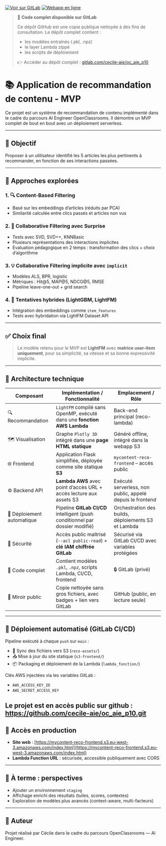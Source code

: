 [![Voir sur GitLab](https://img.shields.io/badge/🔒_Code_complet_sur-GitLab-FC6D26?logo=gitlab&logoColor=white)](git@cecile-proj.duckdns.org:oc_aie/p10-realisez-une-application-de-recommandation-de-contenu.git)
[![Webapp en ligne](https://img.shields.io/badge/🖼️_Webapp_en_ligne-S3-blue?logo=amazon-aws&logoColor=white)](https://mycontent-reco-frontend.s3.eu-west-3.amazonaws.com/index.html)

> 🚀 **Code complet disponible sur GitLab**
>
> Ce dépôt GitHub est une copie publique nettoyée à des fins de consultation.
> Le dépôt complet contient :
> - les modèles entraînés (.pkl, .npz)
> - le layer Lambda zippé
> - les scripts de déploiement
>
> 👉 Accéder au dépôt complet : [gitlab.com/cecile-aie/oc_aie_p10](git@cecile-proj.duckdns.org:oc_aie/p10-realisez-une-application-de-recommandation-de-contenu.git)


# 📚 Application de recommandation de contenu - MVP

Ce projet est un système de recommandation de contenu implémenté dans le cadre du parcours AI Engineer OpenClassrooms. Il démontre un MVP complet de bout en bout avec un déploiement serverless.

---

## 🎯 Objectif

Proposer à un utilisateur identifié les 5 articles les plus pertinents à recommander, en fonction de ses interactions passées.

---

## 🧪 Approches explorées

### 1. 🔍 Content-Based Filtering
- Basé sur les embeddings d’articles (réduits par PCA)
- Similarité calculée entre clics passés et articles non vus

### 2. 👥 Collaborative Filtering avec Surprise
- Tests avec SVD, SVD++, KNNBasic
- Plusieurs représentations des interactions implicites
- Evaluation pédagogique en 2 temps : transformation des clics + choix d’algorithme

### 3. 💡 Collaborative Filtering implicite avec `implicit`
- Modèles ALS, BPR, logistic
- Métriques : Hit@5, MAP@5, NDCG@5, RMSE
- Pipeline leave-one-out + grid search

### 4. 🧬 Tentatives hybrides (LightGBM, LightFM)
- Intégration des embeddings comme `item_features`
- Tests avec hybridation via LightFM Dataset API

---

## ✅ Choix final

> Le modèle retenu pour le MVP est **LightFM** avec **matrice user-item uniquement**, pour sa simplicité, sa vitesse et sa bonne expressivité implicite.

---

## 🧱 Architecture technique

| Composant                  | Implémentation / Fonctionnalité                                               | Emplacement / Rôle                                        |
| -------------------------- | ----------------------------------------------------------------------------- | --------------------------------------------------------- |
| 🔍 Recommandation          | `LightFM` compilé sans OpenMP, exécuté dans une **fonction AWS Lambda**       | Back-end principal (reco-lambda)                          |
| 🗺️ Visualisation          | Graphe `Plotly 3D` intégré dans une **page HTML statique**                    | Généré offline, intégré dans la webapp S3                 |
| 🌐 Frontend                | Application Flask simplifiée, déployée comme site statique **S3**             | `mycontent-reco-frontend` – accès public                  |
| ⚙️ Backend API             | **Lambda AWS** avec point d’accès URL + accès lecture aux assets S3           | Exécuté serverless, non public, appelé depuis le frontend |
| 🚀 Déploiement automatique | Pipeline **GitLab CI/CD** intelligent (push conditionnel par dossier modifié) | Orchestration des builds, déploiements S3 et Lambda       |
| 🔐 Sécurité                | Accès public maîtrisé (`--acl public-read`) + **clé IAM chiffrée GitLab**     | Sécurisé via GitLab CI/CD avec variables protégées        |
| 📁 Code complet            | Contient modèles `.pkl`, `.npz`, scripts Lambda, CI/CD, frontend              | 🔒 GitLab (privé)                                         |
| 📂 Miroir public           | Copie nettoyée sans gros fichiers, avec badges + lien vers GitLab             | GitHub (public, en lecture seule)                         |

---

## 🔁 Déploiement automatisé (GitLab CI/CD)

Pipeline exécuté à chaque `push` sur `main` :
- 🔁 Sync des fichiers vers S3 (`reco-assets/`)
- 📤 Mise à jour du site statique (`s3-frontend/`)
- 📦 Packaging et déploiement de la Lambda (`lambda_function/`)

Clés AWS injectées via les variables GitLab :
- `AWS_ACCESS_KEY_ID`
- `AWS_SECRET_ACCESS_KEY`

Le projet est en accès public sur github :
https://github.com/cecile-aie/oc_aie_p10.git
---

## 🚀 Accès en production

- **Site web** : [https://mycontent-reco-frontend.s3.eu-west-3.amazonaws.com/index.html](https://mycontent-reco-frontend.s3.eu-west-3.amazonaws.com/index.html)
- **Lambda Function URL** : sécurisée, accessible publiquement avec CORS

---

## 🧠 À terme : perspectives

- Ajouter un environnement `staging`
- Affichage enrichi des résultats (tuiles, scores, contextes)
- Exploration de modèles plus avancés (context-aware, multi-facteurs)

---

## 👤 Auteur

Projet réalisé par Cécile dans le cadre du parcours OpenClassrooms — AI Engineer.
